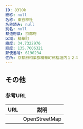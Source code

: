 ```yaml
---
ID: 83lOk
総称: null
名称: 東谷神社
名称読み: null
別名: null
都道府県: 京都府
区域: 精華町
緯度: 34.7322976
経度: 135.7606321
郵便番号: 6190234
住所: 京都府相楽郡精華町柘榴垣内１２４
---
```


## その他

### 参考URL

| URL | 説明          |
| --- | ------------- |
|     | OpenStreetMap |
